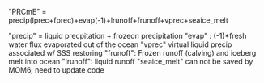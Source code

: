 "PRCmE" = precip(lprec+fprec)+evap(-1)+lrunoff+frunoff+vprec+seaice_melt

"precip" = liquid precpitation + frozeon precipitation
"evap" : (-1)*fresh water flux evaporated out of the ocean
"vprec" virtual liquid precip associated w/ SSS restoring
"frunoff": Frozen runoff (calving) and iceberg melt into ocean
"lrunoff": liquid runoff
"seaice_melt" can not be saved by MOM6, need to update code
